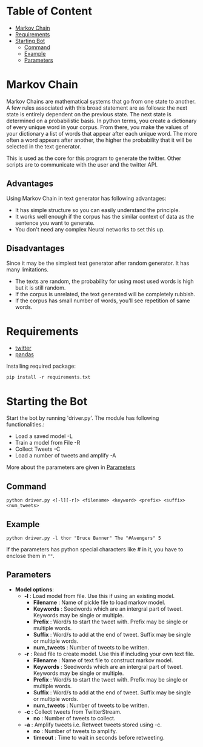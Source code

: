 # Table of Content

* [Markov Chain](#Markov-Chain)
* [Requirements](#Requirements)
* [Starting Bot](#Starting-the-Bot)
  * [Command](#Command)
  * [Example](#Example)
  * [Parameters](#Parameters)

# Markov Chain
Markov Chains are mathematical systems that go from one state to another. A few rules associated with this broad statement are as follows: the next state is entirely dependent on the previous state. The next state is determined on a probabilistic basis. 
In python terms, you create a dictionary of every unique word in your corpus. From there, you make the values of your dictionary a list of words that appear after each unique word. The more often a word appears after another, the higher the probability that it will be selected in the text generator.

This is used as the core for this program to generate the twitter. Other scripts are to communicate with the user and the twitter API.

## Advantages
Using Markov Chain in text generator has following advantages:
* It has simple structure so you can easily understand the principle.
* It works well enough if the corpus has the similar context of data as the sentence you want to generate.
* You don't need any complex Neural networks to set this up.

## Disadvantages
Since it may be the simplest text generator after random generator. It has many limitations.
* The texts are random, the probability for using most used words is high but it is still random.
* If the corpus is unrelated, the text generated will be completely rubbish.
* If the corpus has small number of words, you'll see repetition of same words.


# Requirements
* [twitter](https://pypi.org/project/twitter/)
* [pandas](https://pypi.org/project/pandas/)

Installing required package: 
```
pip install -r requirements.txt
```
# Starting the Bot

Start the bot by running 'driver.py'. 
The module has following functionalities.:
* Load a saved model -L 
* Train a model from File -R
* Collect Tweets -C
* Load a number of tweets and amplify -A

More about the parameters are given in [Parameters](##Parameters)
## Command
```
python driver.py <[-l][-r]> <filename> <keyword> <prefix> <suffix> <num_tweets>
```
## Example
```
python driver.py -l thor "Bruce Banner" The "#Avengers" 5
```
If the parameters has python special characters like # in it, you have to enclose them in `""`.
## Parameters

* **Model options**:
  * **-l** : Load model from file. Use this if using an existing model. 
    * **Filename** : Name of pickle file to load markov model.  
    * **Keywords** : Seedwords which are an intergral part of tweet. Keywords may be single or multiple. 
    * **Prefix**   : Word/s to start the tweet with. Prefix may be single or multiple words. 
    * **Suffix**   : Word/s to add at the end of tweet. Suffix may be single or multiple words.
    * **num_tweets**   : Number of tweets to be written.
  * **-r** : Read file to create model. Use this if including your own text file.
    * **Filename** : Name of text file to construct markov model.  
    * **Keywords** : Seedwords which are an intergral part of tweet. Keywords may be single or multiple. 
    * **Prefix**   : Word/s to start the tweet with. Prefix may be single or multiple words. 
    * **Suffix**   : Word/s to add at the end of tweet. Suffix may be single or multiple words.
    * **num_tweets**   : Number of tweets to be written.
  * **-c** : Collect tweets from TwitterStream.
    * **no** : Number of tweets to collect.
  * **-a** : Amplify tweets i.e. Retweet tweets stored using -c.   
    * **no** : Number of tweets to amplify.
    * **timeout** : Time to wait in seconds before retweeting. 
